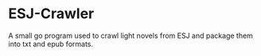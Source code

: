 # ESJ-Crawler
A small go program used to crawl light novels from ESJ and package them into txt and epub formats.
